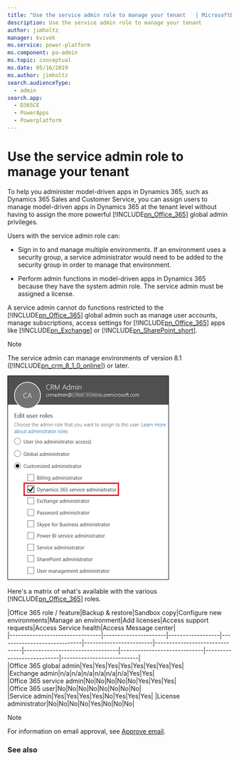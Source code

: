 ```yaml
---
title: "Use the service admin role to manage your tenant   | MicrosoftDocs"
description: Use the service admin role to manage your tenant 
author: jimholtz
manager: kvivek
ms.service: power-platform
ms.component: pa-admin
ms.topic: conceptual
ms.date: 05/16/2019
ms.author: jimholtz
search.audienceType: 
  - admin
search.app: 
  - D365CE
  - PowerApps
  - Powerplatform
---
```

# Use the service admin role to manage your tenant 

To help you administer model-driven apps in Dynamics 365, such as Dynamics 365 Sales and Customer Service, you can assign users to manage model-driven apps in Dynamics 365 at the tenant level without having to assign the more powerful [!INCLUDE[pn_Office_365](../includes/pn-office-365.md)] global admin privileges.  
  
 Users with the service admin role can:  
  
- Sign in to and manage multiple environments. If an environment uses a security group, a service administrator would need to be added to the security group in order to manage that environment.  
  
- Perform admin functions in model-driven apps in Dynamics 365 because they have the system admin role. The service admin must be assigned a license.  
  
A service admin cannot do functions restricted to the [!INCLUDE[pn_Office_365](../includes/pn-office-365.md)] global admin such as manage user accounts, manage subscriptions, access settings for [!INCLUDE[pn_Office_365](../includes/pn-office-365.md)] apps like [!INCLUDE[pn_Exchange](../includes/pn-exchange.md)] or [!INCLUDE[pn_SharePoint_short](../includes/pn-sharepoint-short.md)].  
  
> [!NOTE]
> The service admin can manage environments of version 8.1 ([!INCLUDE[pn_crm_8_1_0_online](../includes/pn-crm-8-1-0-online.md)]) or later.  
  
 ![Service admin](../admin/media/dynamics-365-service-admin.png "Service admin")  
  
 Here's a matrix of what's available with the various [!INCLUDE[pn_Office_365](../includes/pn-office-365.md)] roles.  
  
|Office 365 role / feature|Backup & restore|Sandbox copy|Configure new environments|Manage an environment|Add licenses|Access support requests|Access Service health|Access Message center|  
|--------------------------------|----------------------|------------------|-----------------------------|------------------------|-------------------------------|---------------------------------|-----------------------------|---------------------------|---------------------------|  
|Office 365 global admin|Yes|Yes|Yes|Yes|Yes|Yes|Yes|Yes|  
|Exchange admin|n/a|n/a|n/a|n/a|n/a|n/a|Yes|Yes|  
|Office 365 service admin|No|No|No|No|No|Yes|Yes|Yes|  
|Office 365 user|No|No|No|No|No|No|No|No|  
|Service admin|Yes|Yes|Yes|Yes|No|Yes|Yes|Yes| 
|License administrator|No|No|No|No|Yes|No|No|No|  

> [!NOTE]
> For information on email approval, see [Approve email](connect-exchange-online.md#approve-email).

### See also  

